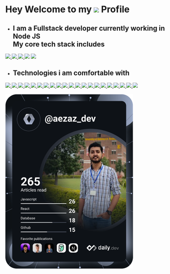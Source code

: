 

# Hey Welcome to my <a href="https://github.com/aezazali1997"><img src="https://camo.githubusercontent.com/ab157f6775de79be0a1001ed37be1ec4ec4529a9de146f306700d725aea9bce5/68747470733a2f2f696d672e736869656c64732e696f2f62616467652f4769744875622d3138313731372e7376673f7374796c653d666f722d7468652d6261646765266c6f676f3d476974487562266c6f676f436f6c6f723d7768697465" /></a> Profile
- ## I am a Fullstack developer currently working in Node JS <div> My core tech stack includes
<a href ="https://reactjs.org/docs/getting-started.html"><img src="https://camo.githubusercontent.com/533da8800843b57b91a3227ce7d151ca865a0eeaae675715e209c0092314fa96/68747470733a2f2f696d672e736869656c64732e696f2f62616467652f2d52656163742d3435623864383f7374796c653d666c61742d737175617265266c6f676f3d7265616374266c6f676f436f6c6f723d7768697465" /> </a>
<a href ="https://nodejs.org/en/docs/"><img src="https://camo.githubusercontent.com/425d14e7ceaf18d8bb8e9bf17cd1a270c928c888b9ee4abe84a3bc8a5b3122fe/68747470733a2f2f696d672e736869656c64732e696f2f62616467652f2d4e6f64656a732d3433383533643f7374796c653d666c61742d737175617265266c6f676f3d4e6f64652e6a73266c6f676f436f6c6f723d7768697465" /> </a>
<a href="https://www.mongodb.com/docs/"><img src="https://camo.githubusercontent.com/8525e7e6900fc4c5546b0442f8a2f187b802e9f40d431ac7394d2c1509234ad9/68747470733a2f2f696d672e736869656c64732e696f2f62616467652f2d4d6f6e676f44422d3133616135323f7374796c653d666c61742d737175617265266c6f676f3d6d6f6e676f6462266c6f676f436f6c6f723d7768697465" /> </a>
<a href="www.github.com">
 <img src="https://camo.githubusercontent.com/f0acbdace9431d2a168a8a53637655735a6fd6eee112155fd7f6daac3ff47f18/68747470733a2f2f696d672e736869656c64732e696f2f62616467652f2d4769746875625f416374696f6e732d3230383846463f7374796c653d666c61742d737175617265266c6f676f3d6769746875622d616374696f6e73266c6f676f436f6c6f723d7768697465" /></a>
     <a href="https://www.typescriptlang.org/docs/"><img src="https://camo.githubusercontent.com/d60afb008bc0bcde7ea8720637928cb02c0f9a6d795dad7382f688a17e7515de/68747470733a2f2f696d672e736869656c64732e696f2f62616467652f2d547970655363726970742d3030374143433f7374796c653d666c61742d737175617265266c6f676f3d74797065736372697074266c6f676f436f6c6f723d7768697465" /> </a>

  
- ## Technologies i am comfortable with  </br>
<a href="https://reactjs.org/docs/getting-started.html">
<img src="https://camo.githubusercontent.com/533da8800843b57b91a3227ce7d151ca865a0eeaae675715e209c0092314fa96/68747470733a2f2f696d672e736869656c64732e696f2f62616467652f2d52656163742d3435623864383f7374796c653d666c61742d737175617265266c6f676f3d7265616374266c6f676f436f6c6f723d7768697465"
</a>
  <a href="https://nodejs.org/en/docs/">
<img src="https://camo.githubusercontent.com/425d14e7ceaf18d8bb8e9bf17cd1a270c928c888b9ee4abe84a3bc8a5b3122fe/68747470733a2f2f696d672e736869656c64732e696f2f62616467652f2d4e6f64656a732d3433383533643f7374796c653d666c61742d737175617265266c6f676f3d4e6f64652e6a73266c6f676f436f6c6f723d7768697465"
</a>
<a href="https://www.mongodb.com/docs/"><img src="https://camo.githubusercontent.com/8525e7e6900fc4c5546b0442f8a2f187b802e9f40d431ac7394d2c1509234ad9/68747470733a2f2f696d672e736869656c64732e696f2f62616467652f2d4d6f6e676f44422d3133616135323f7374796c653d666c61742d737175617265266c6f676f3d6d6f6e676f6462266c6f676f436f6c6f723d7768697465" /> </a>
    <a href="https://webpack.js.org/"><img src="https://camo.githubusercontent.com/110c5bcf93c6198cad7e9b9387a32f4bde312d55f7e081a33e9e727b68abc770/68747470733a2f2f696d672e736869656c64732e696f2f62616467652f2d5765627061636b2d3844443646393f7374796c653d666c61742d737175617265266c6f676f3d7765627061636b266c6f676f436f6c6f723d7768697465" /> </a>
    <a href="https://docs.docker.com/"><img src="https://camo.githubusercontent.com/4d015bf250194995d899a5d2b90babf1afc4458c1589b93e58fdfa4119749a49/68747470733a2f2f696d672e736869656c64732e696f2f62616467652f2d446f636b65722d3436613266313f7374796c653d666c61742d737175617265266c6f676f3d646f636b6572266c6f676f436f6c6f723d7768697465" /> </a>
    <a href="https://docs.github.com/en/actions"><img src="https://camo.githubusercontent.com/f0acbdace9431d2a168a8a53637655735a6fd6eee112155fd7f6daac3ff47f18/68747470733a2f2f696d672e736869656c64732e696f2f62616467652f2d4769746875625f416374696f6e732d3230383846463f7374796c653d666c61742d737175617265266c6f676f3d6769746875622d616374696f6e73266c6f676f436f6c6f723d7768697465" /> </a>
    <a href="https://www.typescriptlang.org/docs/"><img src="https://camo.githubusercontent.com/d60afb008bc0bcde7ea8720637928cb02c0f9a6d795dad7382f688a17e7515de/68747470733a2f2f696d672e736869656c64732e696f2f62616467652f2d547970655363726970742d3030374143433f7374796c653d666c61742d737175617265266c6f676f3d74797065736372697074266c6f676f436f6c6f723d7768697465" /> </a>
        <a href="https://docs.insomnia.rest/"><img src="https://camo.githubusercontent.com/0abaf79f5a2c269447971b744307fcb26ba80ec2fd7025eb2e2ed82447c89891/68747470733a2f2f696d672e736869656c64732e696f2f62616467652f2d496e736f6d6e69612d3538343942453f7374796c653d666c61742d737175617265266c6f676f3d696e736f6d6e6961266c6f676f436f6c6f723d7768697465" /> </a>
   <a href="https://docs.insomnia.rest/"><img src="https://camo.githubusercontent.com/0abaf79f5a2c269447971b744307fcb26ba80ec2fd7025eb2e2ed82447c89891/68747470733a2f2f696d672e736869656c64732e696f2f62616467652f2d496e736f6d6e69612d3538343942453f7374796c653d666c61742d737175617265266c6f676f3d696e736f6d6e6961266c6f676f436f6c6f723d7768697465" /> </a>
    <a href="https://www.apollographql.com/docs/"><img src="https://camo.githubusercontent.com/d7a4d24429861efcc537d81b833623ff3d3679477fc40bdc4327287390886e4d/68747470733a2f2f696d672e736869656c64732e696f2f62616467652f2d41706f6c6c6f2532304772617068514c2d3331314338373f7374796c653d666c61742d737175617265266c6f676f3d61706f6c6c6f2d6772617068716c266c6f676f436f6c6f723d7768697465" /> </a>
    <a href="https://devcenter.heroku.com/categories/reference"><img src="https://camo.githubusercontent.com/f0b95394ffc005b03c6f4fdad0c7acc8e6a4007f5bf1508aa684fffcd1191aa2/68747470733a2f2f696d672e736869656c64732e696f2f62616467652f2d4865726f6b752d3433303039383f7374796c653d666c61742d737175617265266c6f676f3d6865726f6b75266c6f676f436f6c6f723d7768697465" /> </a>
    <a href="https://redux.js.org/"><img src="https://camo.githubusercontent.com/5ffd853b0824728d0a8ce1f5dd3634891bb73fe5c560b423eb45c0e34be4581c/68747470733a2f2f696d672e736869656c64732e696f2f62616467652f2d52656475782d3736344142433f7374796c653d666c61742d737175617265266c6f676f3d7265647578266c6f676f436f6c6f723d7768697465" /> </a>
     <a href="https://graphql.org/learn"><img src="https://camo.githubusercontent.com/0d98e275bc8818697fbcbe9a978a94cb9485f73e228f26fc4667b4fab5647203/68747470733a2f2f696d672e736869656c64732e696f2f62616467652f2d4772617068514c2d4531303039383f7374796c653d666c61742d737175617265266c6f676f3d6772617068716c266c6f676f436f6c6f723d7768697465" /> </a>
    <a href="https://sass-lang.com/documentation/"><img src="https://camo.githubusercontent.com/fabe0b9fc0956fc4327fb91945629b49e89722774141d1be082a23f4770e2513/68747470733a2f2f696d672e736869656c64732e696f2f62616467652f2d536173732d4343363639393f7374796c653d666c61742d737175617265266c6f676f3d73617373266c6f676f436f6c6f723d7768697465" /> </a>
        <a href="https://styled-components.com/docs"><img src="https://camo.githubusercontent.com/a3a32f8641c857c7b7ad06392edb3e88f54fc4f68d956f8105d1eff7447c714a/68747470733a2f2f696d672e736869656c64732e696f2f62616467652f2d5374796c65645f436f6d706f6e656e74732d6462373039323f7374796c653d666c61742d737175617265266c6f676f3d7374796c65642d636f6d706f6e656e7473266c6f676f436f6c6f723d7768697465" /> </a>
    <a href="https://git-scm.com/doc"><img src="https://camo.githubusercontent.com/561f3d4fd727fcca82984c91a65eca069ff34a435072158f6947c4ca52370eae/68747470733a2f2f696d672e736869656c64732e696f2f62616467652f2d4769742d4630353033323f7374796c653d666c61742d737175617265266c6f676f3d676974266c6f676f436f6c6f723d7768697465" /> </a>
    <a href="https://angular.io/docs"><img src="https://camo.githubusercontent.com/ff2baf6c78c6a722f95c6b0ef52f409d7f50ffaccb826483b3a669b967ddbc67/68747470733a2f2f696d672e736869656c64732e696f2f62616467652f2d416e67756c61722d4444303033313f7374796c653d666c61742d737175617265266c6f676f3d616e67756c6172266c6f676f436f6c6f723d7768697465" /> </a>
   <a href="https://docs.npmjs.com/"><img src="https://camo.githubusercontent.com/1e50ab849e8c196ea962ac3b966a15924234879eeb85f9dd0e0431e43a145b43/68747470733a2f2f696d672e736869656c64732e696f2f62616467652f2d4e504d2d4342333833373f7374796c653d666c61742d737175617265266c6f676f3d6e706d266c6f676f436f6c6f723d7768697465" /> </a>
       <a href="https://docs.npmjs.com/"><img src="https://camo.githubusercontent.com/1e50ab849e8c196ea962ac3b966a15924234879eeb85f9dd0e0431e43a145b43/68747470733a2f2f696d672e736869656c64732e696f2f62616467652f2d4e504d2d4342333833373f7374796c653d666c61742d737175617265266c6f676f3d6e706d266c6f676f436f6c6f723d7768697465" /> </a>
    <a href="https://developer.mozilla.org/en-US/docs/Glossary/HTML5"><img src="https://camo.githubusercontent.com/0c3a16a22ae058cfe38a06dc9ea16404cf006409262f547c9ccfa3ec8b30f71e/68747470733a2f2f696d672e736869656c64732e696f2f62616467652f2d48544d4c352d4533344632363f7374796c653d666c61742d737175617265266c6f676f3d68746d6c35266c6f676f436f6c6f723d7768697465" /> </a>
    <a href="https://prettier.io/docs/en/"><img src="https://camo.githubusercontent.com/6f71b989e6d32eda6a2291e89b3f5cd9eed18c2ccbf20d6fb9a7565f2d39e190/68747470733a2f2f696d672e736869656c64732e696f2f62616467652f2d50726574746965722d4637423933453f7374796c653d666c61742d737175617265266c6f676f3d7072657474696572266c6f676f436f6c6f723d7768697465" /> </a>
    

    
    
    



</div>
</br>
</br>
<div>
<a href="https://app.daily.dev/aezaz_dev" style="margin-left:auto"><img src="https://github.com/aezazali1997/aezazali1997/blob/main/devcard.svg" width="400" alt="Aezaz Ali's Dev Card"/></a>
</div>
